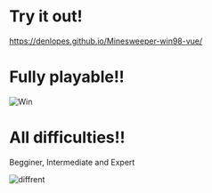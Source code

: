 # Try it out!
https://denlopes.github.io/Minesweeper-win98-vue/

# Fully playable!!

![Win](https://user-images.githubusercontent.com/110125771/214209520-aeda4c23-77ee-434c-a315-e6a9acad4318.png)

 # All difficulties!!

Begginer, Intermediate and Expert

![diffrent](https://user-images.githubusercontent.com/110125771/214210037-0dbec032-40bb-4f0f-9405-af9a51b83f1d.png)



